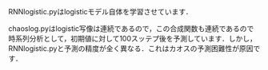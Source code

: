 RNNlogistic.pyはlogisticモデル自体を学習させています．

chaoslog.pyはlogistic写像は連続であるので，この合成関数も連続であるので時系列分析として，初期値に対して100スッテプ後を予測しています．しかし，RNNlogistic.pyと予測の精度が全く異なる．これはカオスの予測困難性が原因です．